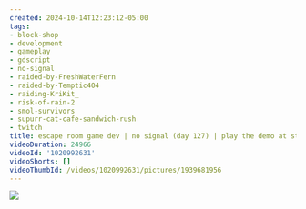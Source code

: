 ```yaml
---
created: 2024-10-14T12:23:12-05:00
tags:
- block-shop
- development
- gameplay
- gdscript
- no-signal
- raided-by-FreshWaterFern
- raided-by-Temptic404
- raiding-KriKit_
- risk-of-rain-2
- smol-survivors
- supurr-cat-cafe-sandwich-rush
- twitch
title: escape room game dev | no signal (day 127) | play the demo at steam next fest!
videoDuration: 24966
videoId: '1020992631'
videoShorts: []
videoThumbId: /videos/1020992631/pictures/1939681956
---
```


![](20241014172312.jpg)
